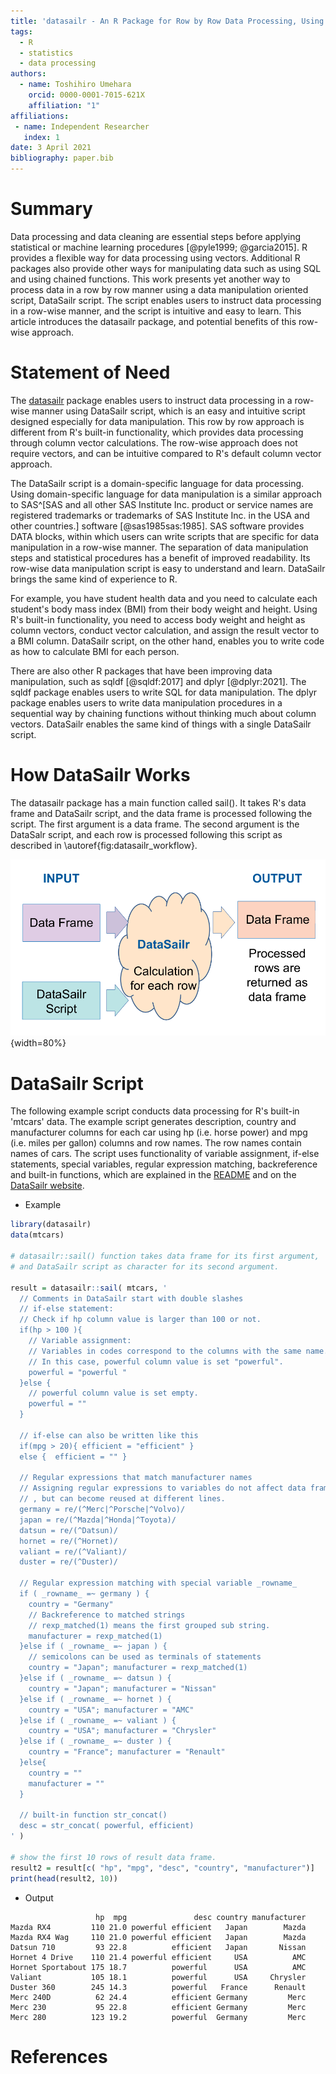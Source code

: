 ```yaml
---
title: 'datasailr - An R Package for Row by Row Data Processing, Using DataSailr Script'
tags:
  - R
  - statistics
  - data processing
authors:
  - name: Toshihiro Umehara
    orcid: 0000-0001-7015-621X
    affiliation: "1"
affiliations:
 - name: Independent Researcher
   index: 1
date: 3 April 2021
bibliography: paper.bib
---
```



# Summary

Data processing and data cleaning are essential steps before applying statistical or machine learning procedures [@pyle1999; @garcia2015]. R provides a flexible way for data processing using vectors. Additional R packages also provide other ways for manipulating data such as using SQL and using chained functions. This work presents yet another way to process data in a row by row manner using a data manipulation oriented script, DataSailr script. The script enables users to instruct data processing in a row-wise manner, and the script is intuitive and easy to learn. This article introduces the datasailr package, and potential benefits of this row-wise approach.


# Statement of Need

The [datasailr](https://CRAN.R-project.org/package=datasailr) package enables users to instruct data processing in a row-wise manner using DataSailr script, which is an easy and intuitive script designed especially for data manipulation. This row by row approach is different from R's built-in functionality, which provides data processing through column vector calculations. The row-wise approach does not require vectors, and can be intuitive compared to R's default column vector approach.

The DataSailr script is a domain-specific language for data processing. Using domain-specific language for data manipulation is a similar approach to SAS^[SAS and all other SAS Institute Inc. product or service names are registered trademarks or trademarks of SAS Institute Inc. in the USA and other countries.] software [@sas1985sas:1985]. SAS software provides DATA blocks, within which users can write scripts that are specific for data manipulation in a row-wise manner. The separation of data manipulation steps and statistical procedures has a benefit of improved readability. Its row-wise data manipulation script is easy to understand and learn. DataSailr brings the same kind of experience to R.

For example, you have student health data and you need to calculate each student's body mass index (BMI) from their body weight and height. Using R's built-in functionality, you need to access body weight and height as column vectors, conduct vector calculation, and assign the result vector to a BMI column. DataSailr script, on the other hand, enables you to write code as how to calculate BMI for each person.

There are also other R packages that have been improving data manipulation, such as sqldf [@sqldf:2017] and dplyr [@dplyr:2021]. The sqldf package enables users to write SQL for data manipulation. The dplyr package enables users to write data manipulation procedures in a sequential way by chaining functions without thinking much about column vectors. DataSailr enables the same kind of things with a single DataSailr script.


# How DataSailr Works

The datasailr package has a main function called sail(). It takes R's data frame and DataSailr script, and the data frame is processed following the script. The first argument is a data frame. The second argument is the DataSalr script, and each row is processed following this script as described in \autoref{fig:datasailr_workflow}.

![How DataSailr Processes Data.\label{fig:datasailr_workflow}](datasailr_workflow.png){width=80%}


# DataSailr Script

The following example script conducts data processing for R's built-in 'mtcars' data. The example script generates description, country and manufacturer columns for each car using hp (i.e. horse power) and mpg (i.e. miles per gallon) columns and row names. The row names contain names of cars. The script uses functionality of variable assignment, if-else statements, special variables, regular expression matching, backreference and built-in functions, which are explained in the [README](https://github.com/niceume/datasailr/blob/master/README.md) and on the [DataSailr website](https://datasailr.io).


* Example

```r
library(datasailr)
data(mtcars)

# datasailr::sail() function takes data frame for its first argument,
# and DataSailr script as character for its second argument.

result = datasailr::sail( mtcars, '
  // Comments in DataSailr start with double slashes
  // if-else statement:
  // Check if hp column value is larger than 100 or not. 
  if(hp > 100 ){
    // Variable assignment:
    // Variables in codes correspond to the columns with the same name.
    // In this case, powerful column value is set "powerful".
    powerful = "powerful "
  }else {
    // powerful column value is set empty.
    powerful = ""
  }
  
  // if-else can also be written like this
  if(mpg > 20){ efficient = "efficient" }
  else {  efficient = "" }

  // Regular expressions that match manufacturer names
  // Assigning regular expressions to variables do not affect data frame
  // , but can become reused at different lines.
  germany = re/(^Merc|^Porsche|^Volvo)/
  japan = re/(^Mazda|^Honda|^Toyota)/
  datsun = re/(^Datsun)/
  hornet = re/(^Hornet)/
  valiant = re/(^Valiant)/
  duster = re/(^Duster)/
  
  // Regular expression matching with special variable _rowname_
  if ( _rowname_ =~ germany ) {
    country = "Germany"
    // Backreference to matched strings
    // rexp_matched(1) means the first grouped sub string. 
    manufacturer = rexp_matched(1)
  }else if ( _rowname_ =~ japan ) {
    // semicolons can be used as terminals of statements
    country = "Japan"; manufacturer = rexp_matched(1)
  }else if ( _rowname_ =~ datsun ) {
    country = "Japan"; manufacturer = "Nissan"
  }else if ( _rowname_ =~ hornet ) {
    country = "USA"; manufacturer = "AMC"
  }else if ( _rowname_ =~ valiant ) {
    country = "USA"; manufacturer = "Chrysler"
  }else if ( _rowname_ =~ duster ) {
    country = "France"; manufacturer = "Renault"
  }else{
    country = ""
    manufacturer = ""
  }
  
  // built-in function str_concat()
  desc = str_concat( powerful, efficient)
' )

# show the first 10 rows of result data frame.
result2 = result[c( "hp", "mpg", "desc", "country", "manufacturer")]
print(head(result2, 10))
```

* Output

```
                   hp  mpg               desc country manufacturer
Mazda RX4         110 21.0 powerful efficient   Japan        Mazda
Mazda RX4 Wag     110 21.0 powerful efficient   Japan        Mazda
Datsun 710         93 22.8          efficient   Japan       Nissan
Hornet 4 Drive    110 21.4 powerful efficient     USA          AMC
Hornet Sportabout 175 18.7          powerful      USA          AMC
Valiant           105 18.1          powerful      USA     Chrysler
Duster 360        245 14.3          powerful   France      Renault
Merc 240D          62 24.4          efficient Germany         Merc
Merc 230           95 22.8          efficient Germany         Merc
Merc 280          123 19.2          powerful  Germany         Merc
```


# References



